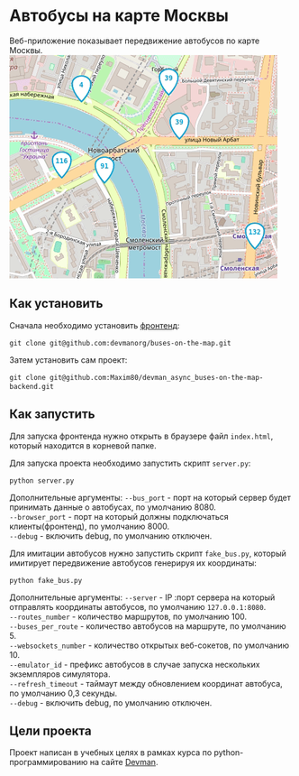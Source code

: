 # Автобусы на карте Москвы
Веб-приложение показывает передвижение автобусов по карте Москвы.
![](./buses.gif)

## Как установить
Сначала необходимо установить [фронтенд](https://github.com/devmanorg/buses-on-the-map.git):
```
git clone git@github.com:devmanorg/buses-on-the-map.git
```
Затем установить сам проект:
```
git clone git@github.com:Maxim80/devman_async_buses-on-the-map-backend.git
```
## Как запустить
Для запуска фронтенда нужно открыть в браузере файл `index.html`, который находится в корневой папке.

Для запуска проекта  необходимо запустить скрипт `server.py`:
```
python server.py
```
Дополнительные аргументы:
`--bus_port` - порт на который сервер будет принимать данные о автобусах, по умолчанию 8080.  
`--browser_port` - порт на который должны подключаться клиенты(фронтенд), по умолчанию 8000.  
`--debug` - включить debug, по умолчанию отключен.  

 Для имитации автобусов нужно запустить скрипт `fake_bus.py`, который имитирует передвижение автобусов генерируя их координаты:
 ```
 python fake_bus.py
 ```
 Дополнительные аргументы:
 `--server` - IP :порт сервера на который отправлять координаты автобусов, по умолчанию `127.0.0.1:8080`.  
 `--routes_number` - количество маршрутов, по умолчанию 100.  
 `--buses_per_route` - количество автобусов на маршруте, по умолчанию 5.  
 `--websockets_number` - количество открытых веб-сокетов, по умолчанию 10.  
 `--emulator_id` - префикс автобусов в случае запуска нескольких экземпляров симулятора.  
 `--refresh_timeout` - таймаут между обновлением координат автобуса, по умолчанию 0,3 секунды.  
 `--debug` - включить debug, по умолчанию отключен.  

 ## Цели проекта
 Проект написан в учебных целях в рамках курса по python-программированию на сайте [Devman](https://dvmn.org/).
